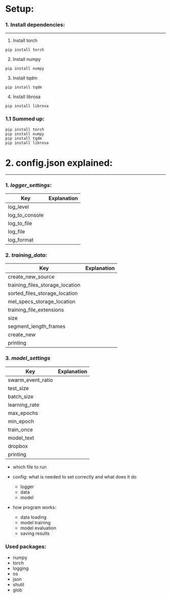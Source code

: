 # Setup:
### 1. Install dependencies:

---
1. Install torch
```
pip install torch
```
2. Install numpy
```
pip install numpy
```
3. Install tqdm
```
pip install tqdm
```
4. Install librosa
```
pip install librosa
```
### 1.1 Summed up:

```
pip install torch
pip install numpy
pip install tqdm
pip install librosa
```
# 2. config.json explained:

---

### 1. *logger_settings*:
| Key            | Explanation |
|----------------|-------------|
| log_level      |             |
| log_to_console |             |
| log_to_file    |             |
| log_file       |             |
| log_format     |             |

### 2. *training_data*:
| Key                             | Explanation |
|---------------------------------|-------------|
| create_new_source               |             |
| training_files_storage_location |             |
| sorted_files_storage_location   |             |
| mel_specs_storage_location      |             |
| training_file_extensions        |             |
| size                            |             |
| segment_length_frames           |             |
| create_new                      |             |
| printing                        |             |

### 3. *model_settings*
| Key               | Explanation |
|-------------------|-------------|
| swarm_event_ratio |             |
| test_size         |             |
| batch_size        |             |
| learning_rate     |             |
| max_epochs        |             |
| min_epoch         |             |
| train_once        |             |
| model_text        |             |
| dropbox           |             |
| printing          |             |


  - which file to run
  - config: what is needed to set correctly and what does it do
    - logger
    - data
    - model
    
- how program works:
  - data loading
  - model training
  - model evaluation
  - saving results



### Used packages:
- numpy
- torch 
- logging
- os
- json
- shutil
- glob
